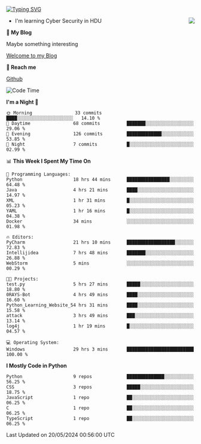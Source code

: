 [![Typing SVG](https://readme-typing-svg.herokuapp.com?font=Fira+Code&pause=1000&random=false&width=450&height=60&lines=Hello+%F0%9F%91%8B%F0%9F%8F%BB;I'm+JBNRZ)](https://git.io/typing-svg)

<a href="#">
  <img align="right" src="https://github-readme-stats.vercel.app/api?username=JBNRZ&show_icons=true&bg_color=15,f2f7fd,E0EAFC" />
</a>

- I'm learning Cyber Security in HDU

 **🌱 My Blog**

Maybe something interesting

[Welcome to my Blog](https://jbnrz.com.cn/)

 **💬 Reach me** 

[Github](https://github.com/JBNRZ)


<!--START_SECTION:waka-->
![Code Time](http://img.shields.io/badge/Code%20Time-492%20hrs%2027%20mins-blue)

**I'm a Night 🦉** 

```text
🌞 Morning                33 commits          ████░░░░░░░░░░░░░░░░░░░░░   14.10 % 
🌆 Daytime                68 commits          ███████░░░░░░░░░░░░░░░░░░   29.06 % 
🌃 Evening                126 commits         █████████████░░░░░░░░░░░░   53.85 % 
🌙 Night                  7 commits           █░░░░░░░░░░░░░░░░░░░░░░░░   02.99 % 
```


📊 **This Week I Spent My Time On** 

```text
💬 Programming Languages: 
Python                   18 hrs 44 mins      ████████████████░░░░░░░░░   64.48 % 
Java                     4 hrs 21 mins       ████░░░░░░░░░░░░░░░░░░░░░   14.97 % 
XML                      1 hr 31 mins        █░░░░░░░░░░░░░░░░░░░░░░░░   05.23 % 
YAML                     1 hr 16 mins        █░░░░░░░░░░░░░░░░░░░░░░░░   04.38 % 
Docker                   34 mins             ░░░░░░░░░░░░░░░░░░░░░░░░░   01.98 % 

🔥 Editors: 
PyCharm                  21 hrs 10 mins      ██████████████████░░░░░░░   72.83 % 
Intellijidea             7 hrs 48 mins       ███████░░░░░░░░░░░░░░░░░░   26.88 % 
WebStorm                 5 mins              ░░░░░░░░░░░░░░░░░░░░░░░░░   00.29 % 

🐱‍💻 Projects: 
test.py                  5 hrs 27 mins       █████░░░░░░░░░░░░░░░░░░░░   18.80 % 
0RAYS-Bot                4 hrs 49 mins       ████░░░░░░░░░░░░░░░░░░░░░   16.60 % 
Python_Learning_Website_54 hrs 31 mins       ████░░░░░░░░░░░░░░░░░░░░░   15.58 % 
attack                   3 hrs 49 mins       ███░░░░░░░░░░░░░░░░░░░░░░   13.14 % 
log4j                    1 hr 19 mins        █░░░░░░░░░░░░░░░░░░░░░░░░   04.57 % 

💻 Operating System: 
Windows                  29 hrs 3 mins       █████████████████████████   100.00 % 
```

**I Mostly Code in Python** 

```text
Python                   9 repos             ██████████████░░░░░░░░░░░   56.25 % 
CSS                      3 repos             █████░░░░░░░░░░░░░░░░░░░░   18.75 % 
JavaScript               1 repo              ██░░░░░░░░░░░░░░░░░░░░░░░   06.25 % 
C                        1 repo              ██░░░░░░░░░░░░░░░░░░░░░░░   06.25 % 
TypeScript               1 repo              ██░░░░░░░░░░░░░░░░░░░░░░░   06.25 % 
```




 Last Updated on 20/05/2024 00:56:00 UTC
<!--END_SECTION:waka-->
